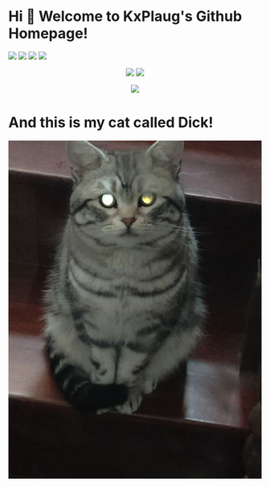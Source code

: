 # Hi 🎉 Welcome to KxPlaug's Github Homepage!
<p>
<img src="https://img.shields.io/static/v1?label=Program&message=Python&color=blue"/>
<img src="https://img.shields.io/static/v1?label=Program&message=Rust&color=blue"/>
<img src="https://img.shields.io/static/v1?label=Program&message=TypeScript&color=blue"/>
<img src="https://img.shields.io/static/v1?label=Program&message=Go&color=blue"/>
</p>
<p align="center">
<img height="160" src="https://github-readme-stats.vercel.app/api/top-langs/?username=KxPlaug&theme=react&hide=html,css,dockerfile,shell,ejs,stylus&count_private=true&show_icons=true&hide_border=true&layout=compact"/>
  
<img height="160" src="https://github-readme-stats.vercel.app/api?username=KxPlaug&count_private=true&show_icons=true&theme=react&include_all_commits=true&hide_border=true"/>
</p>
<p align="center">
<img src="https://activity-graph.herokuapp.com/graph?username=KxPlaug&theme=github"/>
</p>

# And this is my cat called Dick!
![](image/cat.jpg)